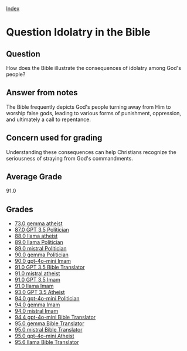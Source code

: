 
[Index](../../index.md)
# Question Idolatry in the Bible
## Question
How does the Bible illustrate the consequences of idolatry among God's people?

## Answer from notes
The Bible frequently depicts God's people turning away from Him to worship false gods, leading to various forms of punishment, oppression, and ultimately a call to repentance.

## Concern used for grading
Understanding these consequences can help Christians recognize the seriousness of straying from God's commandments.

## Average Grade
91.0

## Grades
 * [73.0 gemma atheist](../answers/gemma_atheist/Idolatry_in_the_Bible.md)
 * [87.0 GPT 3.5 Politician](../answers/GPT_3.5_Politician/Idolatry_in_the_Bible.md)
 * [88.0 llama atheist](../answers/llama_atheist/Idolatry_in_the_Bible.md)
 * [89.0 llama Politician](../answers/llama_Politician/Idolatry_in_the_Bible.md)
 * [89.0 mistral Politician](../answers/mistral_Politician/Idolatry_in_the_Bible.md)
 * [90.0 gemma Politician](../answers/gemma_Politician/Idolatry_in_the_Bible.md)
 * [90.0 gpt-4o-mini Imam](../answers/gpt-4o-mini_Imam/Idolatry_in_the_Bible.md)
 * [91.0 GPT 3.5 Bible Translator](../answers/GPT_3.5_Bible_Translator/Idolatry_in_the_Bible.md)
 * [91.0 mistral atheist](../answers/mistral_atheist/Idolatry_in_the_Bible.md)
 * [91.0 GPT 3.5 Imam](../answers/GPT_3.5_Imam/Idolatry_in_the_Bible.md)
 * [91.0 llama Imam](../answers/llama_Imam/Idolatry_in_the_Bible.md)
 * [93.0 GPT 3.5 Atheist](../answers/GPT_3.5_Atheist/Idolatry_in_the_Bible.md)
 * [94.0 gpt-4o-mini Politician](../answers/gpt-4o-mini_Politician/Idolatry_in_the_Bible.md)
 * [94.0 gemma Imam](../answers/gemma_Imam/Idolatry_in_the_Bible.md)
 * [94.0 mistral Imam](../answers/mistral_Imam/Idolatry_in_the_Bible.md)
 * [94.4 gpt-4o-mini Bible Translator](../answers/gpt-4o-mini_Bible_Translator/Idolatry_in_the_Bible.md)
 * [95.0 gemma Bible Translator](../answers/gemma_Bible_Translator/Idolatry_in_the_Bible.md)
 * [95.0 mistral Bible Translator](../answers/mistral_Bible_Translator/Idolatry_in_the_Bible.md)
 * [95.0 gpt-4o-mini Atheist](../answers/gpt-4o-mini_Atheist/Idolatry_in_the_Bible.md)
 * [95.6 llama Bible Translator](../answers/llama_Bible_Translator/Idolatry_in_the_Bible.md)
